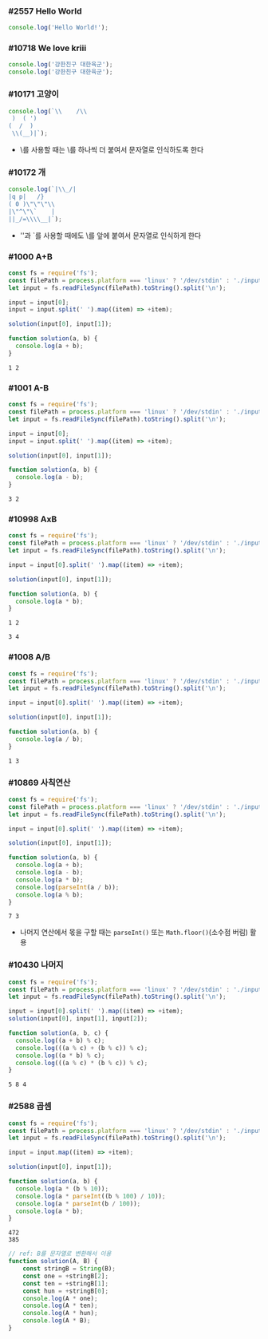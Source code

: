 ### #2557 Hello World

```javascript
console.log('Hello World!');
```



### #10718 We love kriii

```javascript
console.log('강한친구 대한육군');
console.log('강한친구 대한육군');
```



### #10171 고양이

```javascript
console.log(`\\    /\\
 )  ( ')
(  /  )
 \\(__)|`);
```

- \를 사용할 때는 \를 하나씩 더 붙여서 문자열로 인식하도록 한다



### #10172 개

```javascript
console.log(`|\\_/|
|q p|   /}
( 0 )\"\"\"\\
|\"^\"\`    |
||_/=\\\\__|`);
```

- ''과 `를 사용할 때에도 \를 앞에 붙여서 문자열로 인식하게 한다



### #1000 A+B

```javascript
const fs = require('fs');
const filePath = process.platform === 'linux' ? '/dev/stdin' : './input.txt';
let input = fs.readFileSync(filePath).toString().split('\n');

input = input[0];
input = input.split(' ').map((item) => +item);

solution(input[0], input[1]);

function solution(a, b) {
  console.log(a + b);
}
```

```
1 2
```



### #1001 A-B

```javascript
const fs = require('fs');
const filePath = process.platform === 'linux' ? '/dev/stdin' : './input.txt';
let input = fs.readFileSync(filePath).toString().split('\n');

input = input[0];
input = input.split(' ').map((item) => +item);

solution(input[0], input[1]);

function solution(a, b) {
  console.log(a - b);
}
```

```
3 2
```



### #10998 AxB

```javascript
const fs = require('fs');
const filePath = process.platform === 'linux' ? '/dev/stdin' : './input.txt';
let input = fs.readFileSync(filePath).toString().split('\n');

input = input[0].split(' ').map((item) => +item);

solution(input[0], input[1]);

function solution(a, b) {
  console.log(a * b);
}
```

```
1 2
```

```
3 4
```



### #1008 A/B

```javascript
const fs = require('fs');
const filePath = process.platform === 'linux' ? '/dev/stdin' : './input.txt';
let input = fs.readFileSync(filePath).toString().split('\n');

input = input[0].split(' ').map((item) => +item);

solution(input[0], input[1]);

function solution(a, b) {
  console.log(a / b);
}
```

```
1 3
```



### #10869 사칙연산

```javascript
const fs = require('fs');
const filePath = process.platform === 'linux' ? '/dev/stdin' : './input.txt';
let input = fs.readFileSync(filePath).toString().split('\n');

input = input[0].split(' ').map((item) => +item);

solution(input[0], input[1]);

function solution(a, b) {
  console.log(a + b);
  console.log(a - b);
  console.log(a * b);
  console.log(parseInt(a / b));
  console.log(a % b);
}
```

```
7 3
```

- 나머지 연산에서 몫을 구할 때는 `parseInt()` 또는 `Math.floor()`(소수점 버림) 활용



### #10430 나머지

```javascript
const fs = require('fs');
const filePath = process.platform === 'linux' ? '/dev/stdin' : './input.txt';
let input = fs.readFileSync(filePath).toString().split('\n');

input = input[0].split(' ').map((item) => +item);
solution(input[0], input[1], input[2]);

function solution(a, b, c) {
  console.log((a + b) % c);
  console.log(((a % c) + (b % c)) % c);
  console.log((a * b) % c);
  console.log(((a % c) * (b % c)) % c);
}
```

```
5 8 4
```



### #2588 곱셈

```javascript
const fs = require('fs');
const filePath = process.platform === 'linux' ? '/dev/stdin' : './input.txt';
let input = fs.readFileSync(filePath).toString().split('\n');

input = input.map((item) => +item);

solution(input[0], input[1]);

function solution(a, b) {
  console.log(a * (b % 10));
  console.log(a * parseInt((b % 100) / 10));
  console.log(a * parseInt(b / 100));
  console.log(a * b);
}
```

```
472
385
```

```javascript
// ref: B를 문자열로 변환해서 이용
function solution(A, B) {
    const stringB = String(B);
    const one = +stringB[2];
    const ten = +stringB[1];
    const hun = +stringB[0];
    console.log(A * one);
    console.log(A * ten);
    console.log(A * hun);
    console.log(A * B);
}
```

